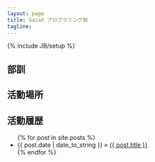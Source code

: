 ```yaml
---
layout: page
title: GaiaX プログラミング部
tagline:
---
```

{% include JB/setup %}

## 部訓

## 活動場所

## 活動履歴
<ul class="posts">
  {% for post in site.posts %}
    <li><span>{{ post.date | date_to_string }}</span> &raquo; <a href="{{ BASE_PATH }}{{ post.url }}">{{ post.title }}</a></li>
  {% endfor %}
</ul>


